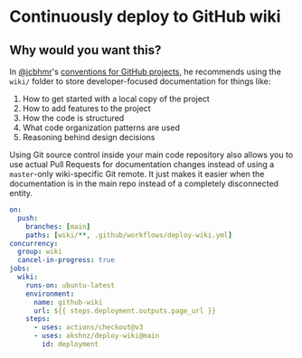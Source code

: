 # Continuously deploy to GitHub wiki

## Why would you want this?

In [@jcbhmr]'s [conventions for GitHub projects], he recommends using the
`wiki/` folder to store developer-focused documentation for things like:

1. How to get started with a local copy of the project
2. How to add features to the project
3. How the code is structured
4. What code organization patterns are used
5. Reasoning behind design decisions

Using Git source control inside your main code repository also allows you to use
actual Pull Requests for documentation changes instead of using a `master`-only
wiki-specific Git remote. It just makes it easier when the documentation is in
the main repo instead of a completely disconnected entity.

```yml
on:
  push:
    branches: [main]
    paths: [wiki/**, .github/workflows/deploy-wiki.yml]
concurrency:
  group: wiki
  cancel-in-progress: true
jobs:
  wiki:
    runs-on: ubuntu-latest
    environment:
      name: github-wiki
      url: ${{ steps.deployment.outputs.page_url }}
    steps:
      - uses: actions/checkout@v3
      - uses: akshnz/deploy-wiki@main
        id: deployment
```

[@jcbhmr]: https://github.com/jcbhmr
[conventions for github projects]:
  https://dev.to/jcbhmr/my-conventions-for-github-projects-2ibk
